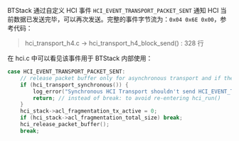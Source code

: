 

BTStack 通过自定义 HCI 事件 `HCI_EVENT_TRANSPORT_PACKET_SENT` 通知 HCI 当前数据已发送完毕，可以再次发送。完整的事件字节流为：`0x04 0x6E 0x00`，参考代码：

> hci_transport_h4.c -> hci_transport_h4_block_send() : 328 行

在 hci.c 中可以看见该事件用于 BTStack 内部使用：

```C
case HCI_EVENT_TRANSPORT_PACKET_SENT:
    // release packet buffer only for asynchronous transport and if there are not further fragements
    if (hci_transport_synchronous()) {
        log_error("Synchronous HCI Transport shouldn't send HCI_EVENT_TRANSPORT_PACKET_SENT");
        return; // instead of break: to avoid re-entering hci_run()
    }
    hci_stack->acl_fragmentation_tx_active = 0;
    if (hci_stack->acl_fragmentation_total_size) break;
    hci_release_packet_buffer();
    break;
```

